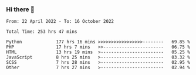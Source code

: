 ### Hi there 👋

<!--START_SECTION:waka-->

```text
From: 22 April 2022 - To: 16 October 2022

Total Time: 253 hrs 47 mins

Python             177 hrs 16 mins >>>>>>>>>>>>>>>>>--------   69.85 %
PHP                17 hrs 7 mins   >>-----------------------   06.75 %
HTML               13 hrs 19 mins  >------------------------   05.25 %
JavaScript         8 hrs 25 mins   >------------------------   03.32 %
SCSS               7 hrs 28 mins   >------------------------   02.95 %
Other              7 hrs 27 mins   >------------------------   02.94 %
```

<!--END_SECTION:waka-->

<!--
**umarfarouk98/umarfarouk98** is a ✨ _special_ ✨ repository because its `README.md` (this file) appears on your GitHub profile.

Here are some ideas to get you started:

- 🔭 I’m currently working on ...
- 🌱 I’m currently learning ...
- 👯 I’m looking to collaborate on ...
- 🤔 I’m looking for help with ...
- 💬 Ask me about ...
- 📫 How to reach me: ...
- 😄 Pronouns: ...
- ⚡ Fun fact: ...
-->
